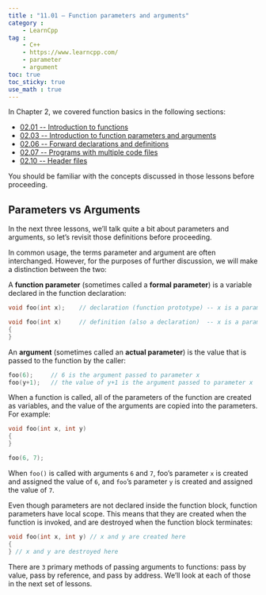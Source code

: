 ```yaml
---
title : "11.01 — Function parameters and arguments"
category :
    - LearnCpp
tag : 
    - C++
    - https://www.learncpp.com/
    - parameter
    - argument
toc: true  
toc_sticky: true 
use_math : true
---
```




In Chapter 2, we covered function basics in the following sections:

- [02.01 -- Introduction to functions]()
- [02.03 -- Introduction to function parameters and arguments]()
- [02.06 -- Forward declarations and definitions]()
- [02.07 -- Programs with multiple code files]()
- [02.10 -- Header files]()

You should be familiar with the concepts discussed in those lessons before proceeding.


## Parameters vs Arguments

In the next three lessons, we’ll talk quite a bit about parameters and arguments, so let’s revisit those definitions before proceeding.

In common usage, the terms parameter and argument are often interchanged. However, for the purposes of further discussion, we will make a distinction between the two:

A **function parameter** (sometimes called a **formal parameter**) is a variable declared in the function declaration:

```c++
void foo(int x);    // declaration (function prototype) -- x is a parameter

void foo(int x)     // definition (also a declaration)  -- x is a parameter
{
}
```

An **argument** (sometimes called an **actual parameter**) is the value that is passed to the function by the caller:

```c++
foo(6);     // 6 is the argument passed to parameter x
foo(y+1);   // the value of y+1 is the argument passed to parameter x
```

When a function is called, all of the parameters of the function are created as variables, and the value of the arguments are copied into the parameters. For example:

```c++
void foo(int x, int y)
{
}

foo(6, 7);
```

When `foo()` is called with arguments `6` and `7`, foo’s parameter `x` is created and assigned the value of `6`, and `foo`’s parameter `y` is created and assigned the value of `7`.

Even though parameters are not declared inside the function block, function parameters have local scope. This means that they are created when the function is invoked, and are destroyed when the function block terminates:

```c++
void foo(int x, int y) // x and y are created here
{
} // x and y are destroyed here
```

There are `3` primary methods of passing arguments to functions: pass by value, pass by reference, and pass by address. We’ll look at each of those in the next set of lessons.